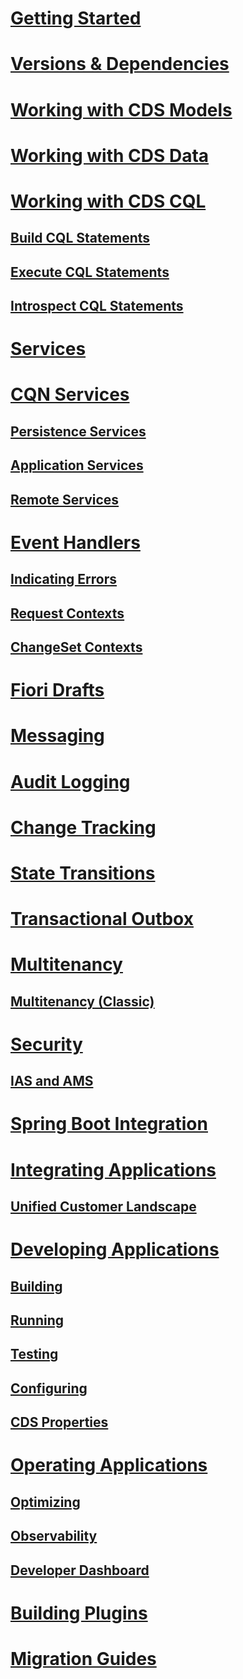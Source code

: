 
# [Getting Started](getting-started)
# [Versions & Dependencies](versions)
# [Working with CDS Models](reflection-api)
# [Working with CDS Data](cds-data)
# [Working with CDS CQL](working-with-cql/)
  ## [Build CQL Statements](working-with-cql/query-api)
  ## [Execute CQL Statements](working-with-cql/query-execution)
  ## [Introspect CQL Statements](working-with-cql/query-introspection)
# [Services](services)
# [CQN Services](cqn-services/)
  ## [Persistence Services](cqn-services/persistence-services)
  ## [Application Services](cqn-services/application-services)
  ## [Remote Services](cqn-services/remote-services)
# [Event Handlers](event-handlers/)
  ## [Indicating Errors](event-handlers/indicating-errors)
  ## [Request Contexts](event-handlers/request-contexts)
  ## [ChangeSet Contexts](event-handlers/changeset-contexts)
# [Fiori Drafts](../../java/fiori-drafts)
# [Messaging](messaging)
# [Audit Logging](auditlog)
# [Change Tracking](../../java/change-tracking)
# [State Transitions](../../java/flows)
# [Transactional Outbox](outbox)
# [Multitenancy](../../java/multitenancy)
  ## [Multitenancy (Classic)](../../java/multitenancy-classic)
# [Security](security)
  ## [IAS and AMS](../../java/ams)
# [Spring Boot Integration](spring-boot-integration)
# [Integrating Applications](../../java/integrating-applications/)
  ## [Unified Customer Landscape](../../java/integrating-applications/ucl)
# [Developing Applications](developing-applications/)
  ## [Building](developing-applications/building)
  ## [Running](developing-applications/running)
  ## [Testing](developing-applications/testing)
  ## [Configuring](developing-applications/configuring)
  ## [CDS Properties](developing-applications/properties)
# [Operating Applications](operating-applications/)
  ## [Optimizing](operating-applications/optimizing)
  ## [Observability](operating-applications/observability)
  ## [Developer Dashboard](../../java/operating-applications/dashboard)
# [Building Plugins](../../java/building-plugins)
# [Migration Guides](migration)